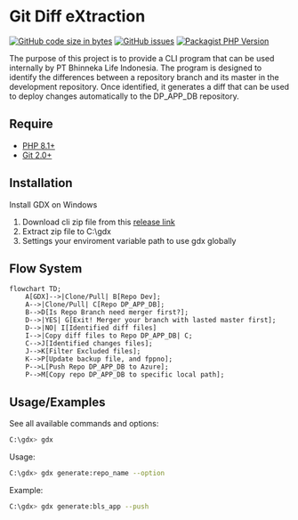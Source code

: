 # Git Diff eXtraction 
[![GitHub code size in bytes](https://img.shields.io/github/languages/code-size/vierilusen/git-diff-x)](https://github.com/vierilusen/git-diff-x)
[![GitHub issues](https://img.shields.io/github/issues/vierilusen/git-diff-x)](https://github.com/vierilusen/git-diff-x/issues)
[![Packagist PHP Version](https://img.shields.io/packagist/dependency-v/laravel-zero/laravel-zero/php)](https://github.com/vierilusen/git-diff-x/releases/tag/v1.0)

The purpose of this project is to provide a CLI program that can be used internally by PT Bhinneka Life Indonesia. The program is designed to identify the differences between a repository branch and its master in the development repository. Once identified, it generates a diff that can be used to deploy changes automatically to the DP_APP_DB repository.

## Require
- [PHP 8.1+](https://www.php.net/releases/)
- [Git 2.0+](https://mirrors.edge.kernel.org/pub/software/scm/git/)

## Installation
Install GDX on Windows
1. Download cli zip file from this [release link](https://github.com/vierilusen/git-diff-x/releases/)
2. Extract zip file to C:\gdx
3. Settings your enviroment variable path to use gdx globally

## Flow System
```mermaid
flowchart TD;
    A[GDX]-->|Clone/Pull| B[Repo Dev];
    A-->|Clone/Pull| C[Repo DP_APP_DB];
    B-->D[Is Repo Branch need merger first?];
    D-->|YES| G[Exit! Merger your branch with lasted master first];
    D-->|NO| I[Identified diff files]
    I-->|Copy diff files to Repo DP_APP_DB| C;
    C-->J[Identified changes files];
    J-->K[Filter Excluded files];
    K-->P[Update backup file, and fppno];
    P-->L[Push Repo DP_APP_DB to Azure];
    P-->M[Copy repo DP_APP_DB to specific local path];
```

## Usage/Examples
See all available commands and options:

```bash
C:\gdx> gdx
```

Usage:

```bash
C:\gdx> gdx generate:repo_name --option
```

Example:

```bash
C:\gdx> gdx generate:bls_app --push
```
